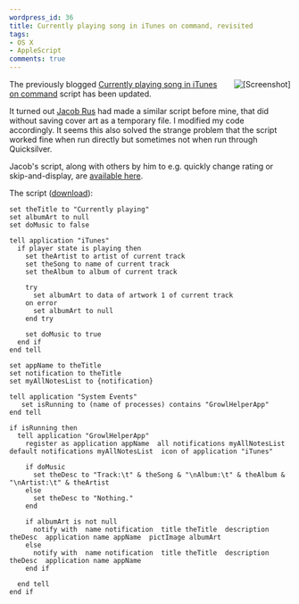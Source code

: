 ```yaml
---
wordpress_id: 36
title: Currently playing song in iTunes on command, revisited
tags:
- OS X
- AppleScript
comments: true
---
```

<img src="https://henrik.nyh.se/uploads/currentlyplaying2.png" alt="[Screenshot]" style="float:right;padding:0 0 0.2em 0.8em;" />

The previously blogged <a href="https://henrik.nyh.se/2006/08/currently-playing-song-in-itunes-on-command/">Currently playing song in iTunes on command</a> script has been updated.

It turned out <a href="http://hcs.harvard.edu/~jrus/">Jacob Rus</a> had made a similar script before mine, that did without saving cover art as a temporary file. I modified my code accordingly. It seems this also solved the strange problem that the script worked fine when run directly but sometimes not when run through Quicksilver.

<!--more-->

Jacob's script, along with others by him to e.g. quickly change rating or skip-and-display, are <a href="http://hcs.harvard.edu/~jrus/quicksilver/iTunes%20Controller.zip">available here</a>.

<p>The script (<a href="https://henrik.nyh.se/uploads/Currently%20playing2.scpt">download</a>):</p>

``` applescript
set theTitle to "Currently playing"
set albumArt to null
set doMusic to false

tell application "iTunes"
  if player state is playing then
    set theArtist to artist of current track
    set theSong to name of current track
    set theAlbum to album of current track

    try
      set albumArt to data of artwork 1 of current track
    on error
      set albumArt to null
    end try

    set doMusic to true
  end if
end tell

set appName to theTitle
set notification to theTitle
set myAllNotesList to {notification}

tell application "System Events"
   set isRunning to (name of processes) contains "GrowlHelperApp"
end tell

if isRunning then
  tell application "GrowlHelperApp"
    register as application appName  all notifications myAllNotesList  default notifications myAllNotesList  icon of application "iTunes"

    if doMusic
      set theDesc to "Track:\t" & theSong & "\nAlbum:\t" & theAlbum & "\nArtist:\t" & theArtist
    else
      set theDesc to "Nothing."
    end

    if albumArt is not null
      notify with  name notification  title theTitle  description theDesc  application name appName  pictImage albumArt
    else
      notify with  name notification  title theTitle  description theDesc  application name appName
    end if

  end tell
end if
```
